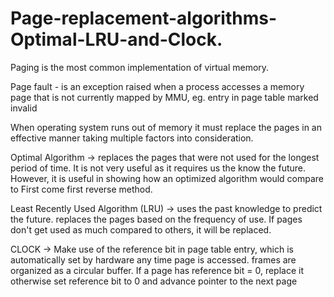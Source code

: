 # Page-replacement-algorithms-Optimal-LRU-and-Clock.

Paging is the most common implementation of virtual memory. 

Page fault - is an exception raised when a process accesses a memory page that is not currently mapped by MMU, eg. entry in page table marked invalid

When operating system runs out of memory it must replace the pages in an effective manner taking multiple factors into consideration. 

Optimal Algorithm -> replaces the pages that were not used for the longest period of time. It is not very useful as it requires us the know the future. However, it is useful in showing how an optimized algorithm would compare to First come first reverse method. 


Least Recently Used Algorithm (LRU) -> uses the past knowledge to predict the future. replaces the pages based on the frequency of use. If pages don't get used as much compared to others, it will be replaced. 

CLOCK -> Make use of the reference bit in page table entry, which is automatically set by hardware any time page is accessed. frames are organized as a circular buffer. If a page has reference bit = 0, replace it otherwise set reference bit to 0 and advance pointer to the next page
